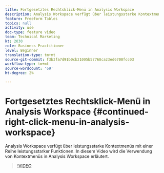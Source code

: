```yaml
---
title: Fortgesetztes Rechtsklick-Menü in Analysis Workspace
description: Analysis Workspace verfügt über leistungsstarke Kontextmenüs mit einer Reihe leistungsstarker Funktionen. In diesem Video wird die Verwendung von Kontextmenüs in Analysis Workspace erläutert.
feature: Freeform Tables
topics: null
activity: use
doc-type: feature video
team: Technical Marketing
kt: 2030
role: Business Practitioner
level: Beginner
translation-type: tm+mt
source-git-commit: f3b3fa7d91b0cb21005b57768ca23ed6700fcc03
workflow-type: tm+mt
source-wordcount: '69'
ht-degree: 2%

---
```



# Fortgesetztes Rechtsklick-Menü in Analysis Workspace {#continued-right-click-menu-in-analysis-workspace}

Analysis Workspace verfügt über leistungsstarke Kontextmenüs mit einer Reihe leistungsstarker Funktionen. In diesem Video wird die Verwendung von Kontextmenüs in Analysis Workspace erläutert.

>[!VIDEO](https://video.tv.adobe.com/v/23982/?quality=12)

